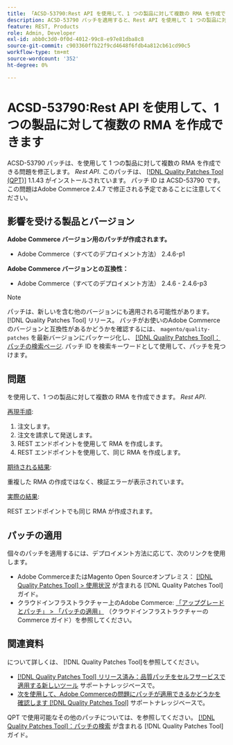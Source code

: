 ```yaml
---
title: 「ACSD-53790:Rest API を使用して、1 つの製品に対して複数の RMA を作成できる」
description: ACSD-53790 パッチを適用すると、Rest API を使用して 1 つの製品に対して複数の RMA を作成できるAdobe Commerceの問題を修正できます。
feature: REST, Products
role: Admin, Developer
exl-id: abb0c3d0-0f0d-4012-99c8-e97e81dba8c8
source-git-commit: c903360ffb22f9cd4648f6fdb4a812cb61cd90c5
workflow-type: tm+mt
source-wordcount: '352'
ht-degree: 0%

---
```


# ACSD-53790:Rest API を使用して、1 つの製品に対して複数の RMA を作成できます

ACSD-53790 パッチは、を使用して 1 つの製品に対して複数の RMA を作成できる問題を修正します。 *Rest API*. このパッチは、 [[!DNL Quality Patches Tool (QPT)]](/help/announcements/adobe-commerce-announcements/magento-quality-patches-released-new-tool-to-self-serve-quality-patches.md) 1.1.43 がインストールされています。 パッチ ID は ACSD-53790 です。 この問題はAdobe Commerce 2.4.7 で修正される予定であることに注意してください。

## 影響を受ける製品とバージョン

**Adobe Commerce バージョン用のパッチが作成されます。**

* Adobe Commerce（すべてのデプロイメント方法） 2.4.6-p1

**Adobe Commerce バージョンとの互換性：**

* Adobe Commerce（すべてのデプロイメント方法） 2.4.6 - 2.4.6-p3

>[!NOTE]
>
>パッチは、新しいを含む他のバージョンにも適用される可能性があります。 [!DNL Quality Patches Tool] リリース。 パッチがお使いのAdobe Commerceのバージョンと互換性があるかどうかを確認するには、 `magento/quality-patches` を最新バージョンにパッケージ化し、 [[!DNL Quality Patches Tool]：パッチの検索ページ](https://experienceleague.adobe.com/tools/commerce-quality-patches/index.html). パッチ ID を検索キーワードとして使用して、パッチを見つけます。

## 問題

を使用して、1 つの製品に対して複数の RMA を作成できます。 *Rest API*.

<u>再現手順</u>:

1. 注文します。
1. 注文を請求して発送します。
1. REST エンドポイントを使用して RMA を作成します。
1. REST エンドポイントを使用して、同じ RMA を作成します。

<u>期待される結果</u>:

重複した RMA の作成ではなく、検証エラーが表示されています。

<u>実際の結果</u>:

REST エンドポイントでも同じ RMA が作成されます。

## パッチの適用

個々のパッチを適用するには、デプロイメント方法に応じて、次のリンクを使用します。

* Adobe CommerceまたはMagento Open Sourceオンプレミス： [[!DNL Quality Patches Tool] > 使用状況](https://experienceleague.adobe.com/docs/commerce-operations/tools/quality-patches-tool/usage.html) が含まれる [!DNL Quality Patches Tool] ガイド。
* クラウドインフラストラクチャー上のAdobe Commerce: [「アップグレードとパッチ」 > 「パッチの適用」](https://experienceleague.adobe.com/docs/commerce-cloud-service/user-guide/develop/upgrade/apply-patches.html) （クラウドインフラストラクチャーのCommerce ガイド）を参照してください。

## 関連資料

について詳しくは、 [!DNL Quality Patches Tool]を参照してください。

* [[!DNL Quality Patches Tool] リリース済み：品質パッチをセルフサービスで適用する新しいツール](/help/announcements/adobe-commerce-announcements/magento-quality-patches-released-new-tool-to-self-serve-quality-patches.md) サポートナレッジベースで。
* [次を使用して、Adobe Commerceの問題にパッチが適用できるかどうかを確認します [!DNL Quality Patches Tool]](/help/support-tools/patches-available-in-qpt-tool/check-patch-for-magento-issue-with-magento-quality-patches.md) サポートナレッジベースで。

QPT で使用可能なその他のパッチについては、を参照してください。 [[!DNL Quality Patches Tool]：パッチの検索](https://experienceleague.adobe.com/tools/commerce-quality-patches/index.html) が含まれる [!DNL Quality Patches Tool] ガイド。
